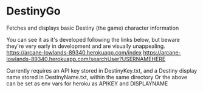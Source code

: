 # DestinyGo
Fetches and displays basic Destiny (the game) character information

You can see it as it's developed following the links below, but beware they're very early in development and are visually unappealing.
https://arcane-lowlands-89340.herokuapp.com/index
https://arcane-lowlands-89340.herokuapp.com/searchUser?USERNAMEHERE

Currently requires an API key stored in DestinyKey.txt, and a Destiny display name stored in DestinyName.txt, within the same directory
Or the above can be set as env vars for heroku as APIKEY and DISPLAYNAME
